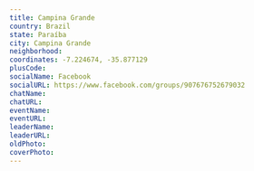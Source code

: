 ```yaml
---
title: Campina Grande
country: Brazil
state: Paraíba
city: Campina Grande
neighborhood: 
coordinates: -7.224674, -35.877129
plusCode:
socialName: Facebook
socialURL: https://www.facebook.com/groups/907676752679032
chatName:
chatURL:
eventName:
eventURL:
leaderName:
leaderURL:
oldPhoto: 
coverPhoto:
---
```

